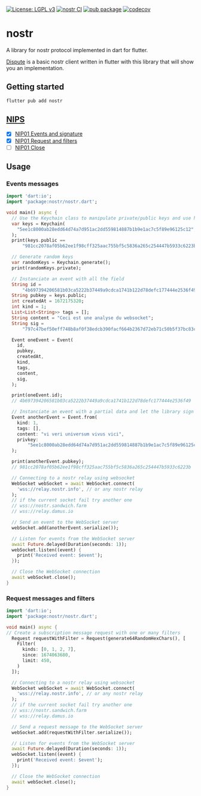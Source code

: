 [![License: LGPL v3](https://img.shields.io/badge/License-LGPL_v3-blue.svg)](https://www.gnu.org/licenses/lgpl-3.0)
[![nostr CI](https://github.com/ethicnology/dart-nostr/actions/workflows/dart-test.yml/badge.svg)](https://github.com/ethicnology/dart-nostr/actions/workflows/dart-test.yml)
[![pub package](https://img.shields.io/pub/v/nostr.svg)](https://pub.dartlang.org/packages/nostr)
[![codecov](https://codecov.io/gh/ethicnology/dart-nostr/branch/main/graph/badge.svg?token=RNIA9IIRB6)](https://codecov.io/gh/ethicnology/dart-nostr)
# nostr
A library for nostr protocol implemented in dart for flutter.  

[Dispute](https://github.com/ethicnology/dispute) is a basic nostr client written in flutter with this library that will show you an implementation.   

## Getting started
```sh
flutter pub add nostr
```


## [NIPS](https://github.com/nostr-protocol/nips)
- [x] [NIP01 Events and signature](https://github.com/nostr-protocol/nips/blob/master/01.md#events-and-signatures)
- [x] [NIP01 Request and filters](https://github.com/nostr-protocol/nips/blob/master/01.md#communication-between-clients-and-relays)
- [ ] [NIP01 Close](https://github.com/nostr-protocol/nips/blob/master/01.md#communication-between-clients-and-relays)

## Usage
### Events messages
```dart
import 'dart:io';
import 'package:nostr/nostr.dart';

void main() async {
  // Use the Keychain class to manipulate private/public keys and use handy methods encapsulated from dart-bip340
  var keys = Keychain(
    "5ee1c8000ab28edd64d74a7d951ac2dd559814887b1b9e1ac7c5f89e96125c12",
  );
  print(keys.public ==
      "981cc2078af05b62ee1f98cff325aac755bf5c5836a265c254447b5933c6223b");

  // Generate random keys
  var randomKeys = Keychain.generate();
  print(randomKeys.private);

  // Instanciate an event with all the field
  String id =
      "4b697394206581b03ca5222b37449a9cdca1741b122d78defc177444e2536f49";
  String pubkey = keys.public;
  int createdAt = 1672175320;
  int kind = 1;
  List<List<String>> tags = [];
  String content = "Ceci est une analyse du websocket";
  String sig =
      "797c47bef50eff748b8af0f38edcb390facf664b2367d72eb71c50b5f37bc83c4ae9cc9007e8489f5f63c66a66e101fd1515d0a846385953f5f837efb9afe885";

  Event oneEvent = Event(
    id,
    pubkey,
    createdAt,
    kind,
    tags,
    content,
    sig,
  );

  print(oneEvent.id);
  // 4b697394206581b03ca5222b37449a9cdca1741b122d78defc177444e2536f49

  // Instanciate an event with a partial data and let the library sign the event with your private key
  Event anotherEvent = Event.from(
    kind: 1,
    tags: [],
    content: "vi veri universum vivus vici",
    privkey:
        "5ee1c8000ab28edd64d74a7d951ac2dd559814887b1b9e1ac7c5f89e96125c12", // DO NOT REUSE THIS PRIVATE KEY
  );

  print(anotherEvent.pubkey);
  // 981cc2078af05b62ee1f98cff325aac755bf5c5836a265c254447b5933c6223b

  // Connecting to a nostr relay using websocket
  WebSocket webSocket = await WebSocket.connect(
    'wss://relay.nostr.info', // or any nostr relay
  );
  // if the current socket fail try another one
  // wss://nostr.sandwich.farm
  // wss://relay.damus.io

  // Send an event to the WebSocket server
  webSocket.add(anotherEvent.serialize());

  // Listen for events from the WebSocket server
  await Future.delayed(Duration(seconds: 1));
  webSocket.listen((event) {
    print('Received event: $event');
  });

  // Close the WebSocket connection
  await webSocket.close();
}
```

### Request messages and filters
```dart
import 'dart:io';
import 'package:nostr/nostr.dart';

void main() async {
// Create a subscription message request with one or many filters
  Request requestWithFilter = Request(generate64RandomHexChars(), [
    Filter(
      kinds: [0, 1, 2, 7],
      since: 1674063680,
      limit: 450,
    )
  ]);

  // Connecting to a nostr relay using websocket
  WebSocket webSocket = await WebSocket.connect(
    'wss://relay.nostr.info', // or any nostr relay
  );
  // if the current socket fail try another one
  // wss://nostr.sandwich.farm
  // wss://relay.damus.io

  // Send a request message to the WebSocket server
  webSocket.add(requestWithFilter.serialize());

  // Listen for events from the WebSocket server
  await Future.delayed(Duration(seconds: 1));
  webSocket.listen((event) {
    print('Received event: $event');
  });

  // Close the WebSocket connection
  await webSocket.close();
}
```
